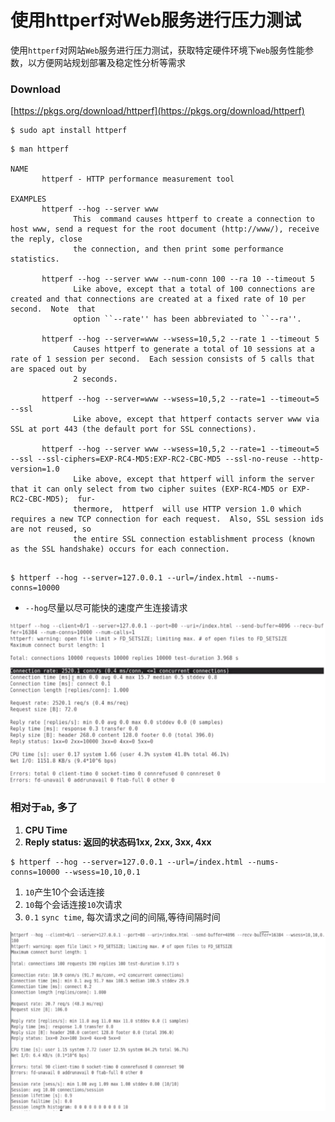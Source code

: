 # 使用httperf对Web服务进行压力测试

使用`httperf`对网站`Web`服务进行压力测试，获取特定硬件环境下`Web`服务性能参数，以方便网站规划部署及稳定性分析等需求

### Download

[https://pkgs.org/download/httperf](https://pkgs.org/download/httperf)

```
$ sudo apt install httperf
```

```
$ man httperf

NAME
       httperf - HTTP performance measurement tool

EXAMPLES
       httperf --hog --server www
              This  command causes httperf to create a connection to host www, send a request for the root document (http://www/), receive the reply, close
              the connection, and then print some performance statistics.

       httperf --hog --server www --num-conn 100 --ra 10 --timeout 5
              Like above, except that a total of 100 connections are created and that connections are created at a fixed rate of 10 per second.  Note  that
              option ``--rate'' has been abbreviated to ``--ra''.

       httperf --hog --server=www --wsess=10,5,2 --rate 1 --timeout 5
              Causes httperf to generate a total of 10 sessions at a rate of 1 session per second.  Each session consists of 5 calls that are spaced out by
              2 seconds.

       httperf --hog --server=www --wsess=10,5,2 --rate=1 --timeout=5 --ssl
              Like above, except that httperf contacts server www via SSL at port 443 (the default port for SSL connections).

       httperf --hog --server www --wsess=10,5,2 --rate=1 --timeout=5 --ssl --ssl-ciphers=EXP-RC4-MD5:EXP-RC2-CBC-MD5 --ssl-no-reuse --http-version=1.0
              Like above, except that httperf will inform the server that it can only select from two cipher suites (EXP-RC4-MD5 or EXP-RC2-CBC-MD5);  fur‐
              thermore,  httperf  will use HTTP version 1.0 which requires a new TCP connection for each request.  Also, SSL session ids are not reused, so
              the entire SSL connection establishment process (known as the SSL handshake) occurs for each connection.
       
```
	
```
$ httperf --hog --server=127.0.0.1 --url=/index.html --nums-conns=10000
```

* `--hog`尽量以尽可能快的速度产生连接请求

![Alt Image Text](images/adv/4_1.png "Body image")

### 相对于`ab`, 多了

1. **CPU Time**
2. **Reply status: 返回的状态码1xx, 2xx, 3xx, 4xx**



``` 
$ httperf --hog --server=127.0.0.1 --url=/index.html --nums-conns=10000 --wsess=10,10,0.1
```

1. `10`产生10个会话连接
2. `10`每个会话连接`10`次请求
3. `0.1` `sync time`, 每次请求之间的间隔,等待间隔时间

![Alt Image Text](images/adv/4_2.png "Body image")
